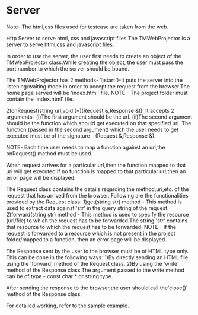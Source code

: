 # Server

Note- The html,css files used for testcase are taken from the web.

Http Server to serve html, css and javascript files
The TMWebProjector is a server to serve html,css and javascript files.

In order to use the server, the user first needs to create an object of the 
TMWebProjector class.While creating the object, the user must pass the port number
to which the server should be bound.

The TMWebProjector has 2 methods-
1)start()-It puts the server into the listening/waiting mode in order to accept the
	request from the browser.The home page served will be 'index.html' file.
NOTE - The project folder must contain the 'index.html' file.

2)onRequest(string url,void (*)(Request &,Response &)):
	It accepts 2 arguments-
		(i)The first argument should be the url.
		(ii)The second argument should be the function which should get
			executed on that specified url.
		The function (passed in the second argument) which the user needs 
		to get executed must be of the signature - (Request &,Response &).

NOTE- Each time user needs to map a function against an url,the onRequest() method
	must be used.

When request arrives for a particular url,then the function mapped to that url will
get executed.If no function is mapped to that particular url,then an error page will
be displayed.


The Request class contains the details regarding the method,uri,etc. of the
request that has arrived from the browser.
Following are the functionalities provided by the Request class:
	1)get(string str) method - This method is used to extract data against 'str'
		in the query string of the request.
	2)forward(string str) method - This method is used to specify the resource
 		(url/file) to which the request has to be forwarded.The string 'str' 
		contains that resource to which the request has to be forwarded.
NOTE - If the request is forwarded to a resource which is not present in the project
folder/mapped to a function, then an error page will be displayed. 

The Response sent by the user to the browser must be of HTML type only.
This can be done in the following ways:
1)By directly sending an HTML file using the 'forward' method of the Request class.
2)By using the 'write' method of the Response class.The argument passed to the
	write method can be of type - const char * or string type.
	
After sending the response to the browser,the user should call the'close()' method 
of the Response class.

For detailed working, refer to the sample example.


